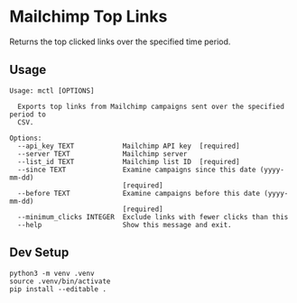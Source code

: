 # Mailchimp Top Links

Returns the top clicked links over the specified time period.

## Usage

```shell
Usage: mctl [OPTIONS]

  Exports top links from Mailchimp campaigns sent over the specified period to
  CSV.

Options:
  --api_key TEXT            Mailchimp API key  [required]
  --server TEXT             Mailchimp server
  --list_id TEXT            Mailchimp list ID  [required]
  --since TEXT              Examine campaigns since this date (yyyy-mm-dd)
                            [required]
  --before TEXT             Examine campaigns before this date (yyyy-mm-dd)
                            [required]
  --minimum_clicks INTEGER  Exclude links with fewer clicks than this
  --help                    Show this message and exit.
```

## Dev Setup

```shell
python3 -m venv .venv
source .venv/bin/activate
pip install --editable .
```
